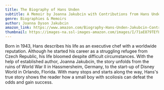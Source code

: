 ```yaml
---
title: The Biography of Hans Unden
subtitle: A Memoir by Joanna Jakubcin with Contributions from Hans Unden
genre: Biographies & Memoirs
author: Joanna Dyson Jakubcin
amazon_link: https://www.amazon.com/Biography-Hans-Unden-Jakubcin-Contributions/dp/164895166X/ref=sr_1_1?crid=298SCCROYJJJL&keywords=9781648951664&qid=1643545244&sprefix=9781648951664%2Caps%2C545&sr=8-1
thumbnail: https://images-na.ssl-images-amazon.com/images/I/71aE879TEfL.jpg
---
```

Born in 1943, Hans describes his life as an executive chef with a worldwide reputation. Although he started his career as a struggling refugee from Czech Republic, his life bloomed despite difficult circumstances. With the help of established author, Joanna Jakubcin, the story unfolds from the ruins of World War II in Hassmersheim, Germany, to the start-up of Disney World in Orlando, Florida. With many stops and starts along the way, Hans's true story shows the reader how a small boy with scoliosis can defeat the odds and gain success.